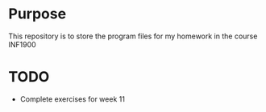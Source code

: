 # Purpose
This repository is to store the program files for my homework in the course INF1900

# TODO
- Complete exercises for week 11
